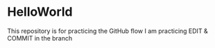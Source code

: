# HelloWorld
This repository is for practicing the GitHub flow
I am practicing EDIT & COMMIT in the branch
